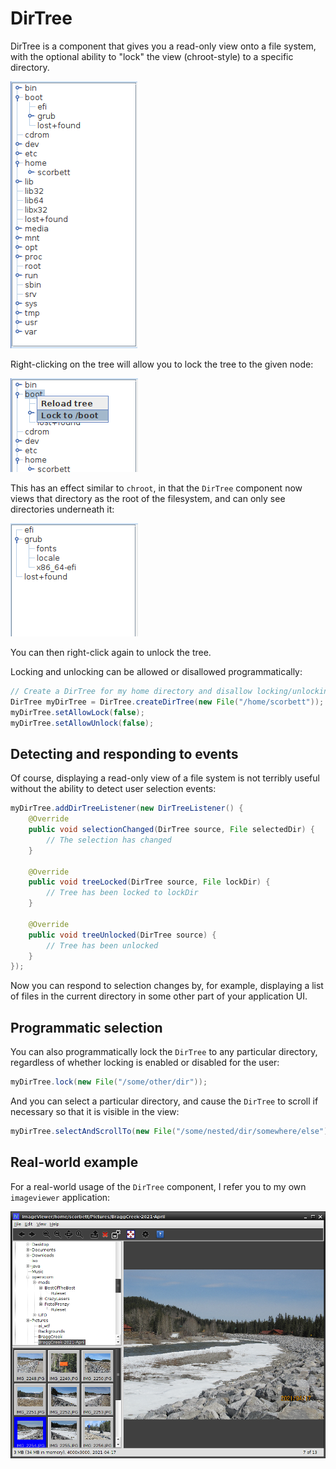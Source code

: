 # DirTree

DirTree is a component that gives you a read-only view onto a file system, with the
optional ability to "lock" the view (chroot-style) to a specific directory.

![DirTree](dirtree_screenshot1.png "DirTree")

Right-clicking on the tree will allow you to lock the tree to the given node:

![DirTree](dirtree_screenshot2.png "Locking to specific directory")

This has an effect similar to `chroot`, in that the `DirTree` component now
views that directory as the root of the filesystem, and can only see directories
underneath it:

![DirTree](dirtree_screenshot3.png "Locked")

You can then right-click again to unlock the tree.

Locking and unlocking can be allowed or disallowed programmatically:

```java
// Create a DirTree for my home directory and disallow locking/unlocking:
DirTree myDirTree = DirTree.createDirTree(new File("/home/scorbett"));
myDirTree.setAllowLock(false);
myDirTree.setAllowUnlock(false);
```

## Detecting and responding to events

Of course, displaying a read-only view of a file system is not terribly useful
without the ability to detect user selection events:

```java
myDirTree.addDirTreeListener(new DirTreeListener() {
    @Override
    public void selectionChanged(DirTree source, File selectedDir) {
        // The selection has changed
    }
    
    @Override
    public void treeLocked(DirTree source, File lockDir) {
        // Tree has been locked to lockDir
    }

    @Override
    public void treeUnlocked(DirTree source) {
        // Tree has been unlocked
    }
});
```

Now you can respond to selection changes by, for example, displaying a list of
files in the current directory in some other part of your application UI.

## Programmatic selection

You can also programmatically lock the `DirTree` to any
particular directory, regardless of whether locking is enabled or disabled
for the user:

```java
myDirTree.lock(new File("/some/other/dir"));
```

And you can select a particular directory, and cause the `DirTree` to scroll
if necessary so that it is visible in the view:

```java
myDirTree.selectAndScrollTo(new File("/some/nested/dir/somewhere/else"));
```

## Real-world example

For a real-world usage of the `DirTree` component, I refer you to my own `imageviewer` application:

![ImageViewer](dirtree_example_imageviewer.png)
